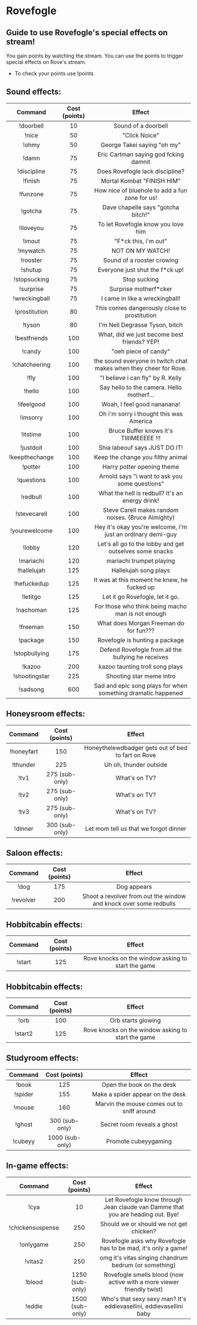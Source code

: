 # Rovefogle

## Guide to use Rovefogle's special effects on stream!

You gain points by watching the stream. 
You can use the points to trigger special effects on Rove's stream.

* To check your points use !points

## Sound effects:

| Command | Cost (points) | Effect |
|:-----:|:-----:|:-----:|
|!doorbell| 10 | Sound of a doorbell |
|!nice| 50 | "Click Noice" |
|!ohmy| 50 | George Takei saying "oh my" |
|!damn| 75 | Eric Cartman saying god fcking damnit|
|!discipline| 75 | Does Rovefogle lack discipline? |
|!finish| 75 | Mortal Kombat "FINISH HIM" |
|!funzone| 75 | How nice of bluehole to add a fun zone for us! |
|!gotcha| 75 | Dave chapelle says "gotcha bitch!" |
|!iloveyou| 75 | To let Rovefogle know you love him |
|!imout| 75 | "F*ck this, i'm out" |
|!mywatch| 75 | NOT ON MY WATCH! |
|!rooster| 75 | Sound of a rooster crowing |
|!shutup| 75 | Everyone just shut the f*ck up! |
|!stopsucking| 75 | Stop sucking |
|!surprise| 75 | Surprise motherf*cker |
|!wreckingball| 75 | I came in like a wreckingball! |
|!prostitution| 80 | This comes dangerously close to prostitution |
|!tyson| 80 | I'm Neil Degrasse Tyson, bitch |
|!bestfriends| 100 | What, did we just become best friends? YEP! |
|!candy| 100 | "oeh piece of candy" |
|!chatcheering| 100 | the sound everyone in twitch chat makes when they cheer for Rove. |
|!fly| 100 | "I believe i can fly" by R. Kelly |
|!hello| 100 | Say hello to the camera. Hello motherf... |
|!ifeelgood| 100 | Woah, I feel good nananana! |
|!imsorry| 100 | Oh i'm sorry i thought this was America |
|!itstime| 100 | Bruce Buffer knows it's TIIIIMEEEEE !!! |
|!justdoit| 100 | Shia labeouf says JUST DO IT! |
|!keepthechange| 100 | Keep the change you filthy animal |
|!potter| 100 | Harry potter opening theme |
|!questions| 100 | Arnold says "i want to ask you some questions" |
|!redbull| 100 | What the hell is redbull? It's an energy drink! |
|!stevecarell| 100 | Steve Carell makes random noises. (Bruce Almighty) |
|!yourewelcome| 100 | Hey it's okay you're welcome, i'm just an ordinary demi-guy |
|!lobby| 120 | Let's all go to the lobby and get outselves some snacks |
|!mariachi| 120 | mariachi trumpet playing |
|!hallelujah| 125 | Hallelujah song plays |
|!hefuckedup| 125 | It was at this moment he knew, he fucked up |
|!letitgo| 125 | Let it go Rovefogle, let it go. |
|!nachoman| 125 | For those who think being macho man is not enough |
|!freeman| 150 | What does Morgan Freeman do for fun??? |
|!package| 150 | Rovefogle is hunting a package |
|!stopbullying| 175 | Defend Rovefogle from all the bullying he receives|
|!kazoo| 200 | kazoo taunting troll song plays |
|!shootingstar| 225| Shooting star meme intro |
|!sadsong| 600 | Sad and epic song plays for when something dramatic happened |

## Honeysroom effects:

| Command | Cost (points) | Effect |
|:-----:|:-----:|:-----:|
|!honeyfart| 150 | Honeythelewdbadger gets out of bed to fart on Rove |
|!thunder| 225 | Uh oh, thunder outside |
|!tv1| 275 (sub-only) | What's on TV? |
|!tv2| 275 (sub-only)| What's on TV? |
|!tv3| 275 (sub-only)| What's on TV? |
|!dinner| 300 (sub-only) | Let mom tell us that we forgot dinner |

## Saloon effects:

| Command | Cost (points) | Effect |
|:-----:|:-----:|:-----:|
|!dog| 175 | Dog appears |
|!revolver| 200 | Shoot a revolver from out the window and knock over some redbulls |

## Hobbitcabin effects:

| Command | Cost (points) | Effect |
|:-----:|:-----:|:-----:|
|!start| 125 | Rove knocks on the window asking to start the game |

## Hobbitcabin effects:

| Command | Cost (points) | Effect |
|:-----:|:-----:|:-----:|
|!orb| 100 | Orb starts glowing |
|!start2| 125 | Rove knocks on the window asking to start the game |

## Studyroom effects:

| Command | Cost (points) | Effect |
|:-----:|:-----:|:-----:|
|!book| 125 | Open the book on the desk |
|!spider| 155 | Make a spider appear on the desk |
|!mouse| 160 | Marvin the mouse comes out to sniff around |
|!ghost| 300 (sub-only) | Secret room reveals a ghost |
|!cubeyy| 1000 (sub-only) | Promote cubeyygaming |

## In-game effects:

| Command | Cost (points) | Effect |
|:-----:|:-----:|:-----:|
|!cya| 10 | Let Rovefogle know through Jean claude van Damme that you are heading out. Bye! |
|!chickensuspense| 250 | Should we or should we not get chicken? |
|!onlygame| 250 | Rovefogle asks why Rovefogle has to be mad, it's only a game! |
|!vitas2| 250 | omg it's vitas singing chandrum bedrum (or something) |
|!blood| 1250 (sub-only) | Rovefogle smells blood (now active with a more viewer friendly twist) |
|!eddie| 1500 (sub-only) | Who's that sexy sexy man? It's eddievasellini, eddievasellini baby |
